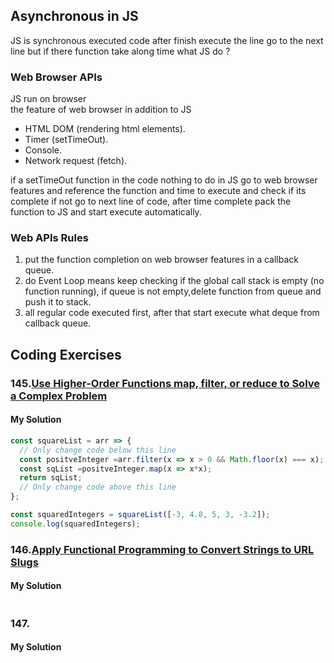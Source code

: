 ## Asynchronous in JS 
JS is synchronous executed code after finish execute the line go to the next line 
but if there function take along time what JS do ?

### Web Browser APIs
JS run on browser  
the feature of web browser in addition to JS 
- HTML DOM (rendering html elements).
- Timer (setTimeOut).
- Console.
- Network request (fetch).
  
if a setTimeOut function in the code nothing to do in JS go to web browser features and reference the function and time to execute and check if its complete if not go to next line of code, after time complete pack the function to JS and start execute automatically.

### Web APIs Rules 
1. put the function completion on web browser features in a callback queue.
2. do Event Loop means keep checking if the global call stack is empty (no function running), if queue is not empty,delete function from queue and push it to stack.
3. all regular code executed first, after that start execute what deque from callback queue.

## Coding Exercises
### 145.[Use Higher-Order Functions map, filter, or reduce to Solve a Complex Problem](https://www.freecodecamp.org/learn/javascript-algorithms-and-data-structures/functional-programming/use-higher-order-functions-map-filter-or-reduce-to-solve-a-complex-problem)
#### My Solution
```javascript
const squareList = arr => {
  // Only change code below this line
  const positveInteger =arr.filter(x => x > 0 && Math.floor(x) === x);
  const sqList =positveInteger.map(x => x*x);
  return sqList;
  // Only change code above this line
};

const squaredIntegers = squareList([-3, 4.8, 5, 3, -3.2]);
console.log(squaredIntegers);
```
### 146.[Apply Functional Programming to Convert Strings to URL Slugs]()
#### My Solution
```javascript

```  
### 147.[]()
#### My Solution
```javascript

```  

